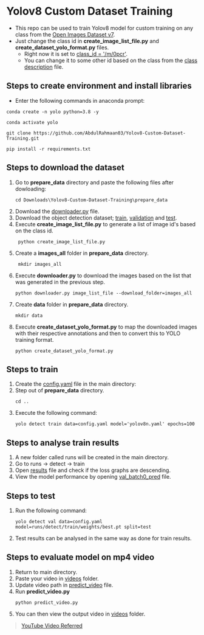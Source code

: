 # Yolov8 Custom Dataset Training
- This repo can be used to train Yolov8 model for custom training on any class from the [Open Images Dataset v7](https://storage.googleapis.com/openimages/web/visualizer/index.html).
- Just change the class id in **create_image_list_file.py** and **create_dataset_yolo_format.py** files.
  - Right now it is set to [class_id = '/m/0pcr'](https://github.com/AbdulRahmaan03/Yolov8-Custom-Dataset-Training/blob/d974d44746422ddc158835d42cf60f007f3fb4f4/prepare_data/create_image_list_file.py#L4).
  - You can change it to some other id based on the class from the [class description](https://github.com/AbdulRahmaan03/Yolov8-Custom-Dataset-Training/blob/main/prepare_data/class-descriptions-boxable.csv) file.


## Steps to create environment and install libraries
- Enter the following commands in anaconda prompt:
```
conda create -n yolo python=3.8 -y
```
```
conda activate yolo
```
```
git clone https://github.com/AbdulRahmaan03/Yolov8-Custom-Dataset-Training.git
```
```
pip install -r requirements.txt
```
## Steps to download the dataset

1. Go to **prepare_data** directory and paste the following files after dowloading:
   ```
   cd Downloads\Yolov8-Custom-Dataset-Training\prepare_data
   ```
2. Download the [downloader.py](https://raw.githubusercontent.com/openimages/dataset/master/downloader.py) file.
3. Download the object detection dataset; [train](https://storage.googleapis.com/openimages/v6/oidv6-train-annotations-bbox.csv), [validation](https://storage.googleapis.com/openimages/v5/validation-annotations-bbox.csv) and [test](https://storage.googleapis.com/openimages/v5/test-annotations-bbox.csv).
4. Execute **create_image_list_file.py** to generate a list of image id's based on the class id.
   ```
    python create_image_list_file.py
    ```
5. Create a **images_all** folder in **prepare_data** directory.
   ```
    mkdir images_all
    ```
6. Execute **downloader.py** to download the images based on the list that was generated in the previous step.
    ```
    python downloader.py image_list_file --download_folder=images_all
    ```
7. Create **data** folder in **prepare_data** directory.
    ```
    mkdir data
    ```
8. Execute **create_dataset_yolo_format.py** to map the downloaded images with their respective annotations and then to convert this to YOLO training format.
    ```
    python create_dataset_yolo_format.py
    ```
## Steps to train
1. Create the [config.yaml](https://github.com/AbdulRahmaan03/Yolov8-Custom-Dataset-Training/blob/main/config.yaml) file in the main directory:
2. Step out of **prepare_data** directory.
    ```
    cd ..
    ```
3. Execute the following command:
    ```
    yolo detect train data=config.yaml model='yolov8n.yaml' epochs=100
    ```
## Steps to analyse train results
1. A new folder called runs will be created in the main directory.
2. Go to runs -> detect -> train
3. Open [results](https://github.com/AbdulRahmaan03/Yolov8-Custom-Dataset-Training/blob/main/runs/detect/train/results.png) file and check if the loss graphs are descending.
4. View the model performance by opening [val_batch0_pred](https://github.com/AbdulRahmaan03/Yolov8-Custom-Dataset-Training/blob/main/runs/detect/train/val_batch0_pred.jpg) file.

## Steps to test
1. Run the following command:
    ```
    yolo detect val data=config.yaml model=runs/detect/train/weights/best.pt split=test
    ```
2. Test results can be analysed in the same way as done for train results.
## Steps to evaluate model on mp4 video
1. Return to main directory.
2. Paste your video in [videos](https://github.com/AbdulRahmaan03/Yolov8-Custom-Dataset-Training/tree/main/videos) folder.
3. Update video path in [predict_video](https://github.com/AbdulRahmaan03/Yolov8-Custom-Dataset-Training/blob/87235e0a977f4809c4a5b6e4de2f606e513baaba/predict_video.py#L9) file. 
4. Run **predict_video.py**
   ```
   python predict_video.py
   ```
5. You can then view the output video in [videos](https://github.com/AbdulRahmaan03/Yolov8-Custom-Dataset-Training/tree/main/videos) folder.

> [YouTube Video Referred](https://www.youtube.com/watch?v=m9fH9OWn8YM)

